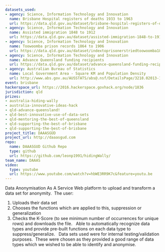 ```yaml
---
datasets_used:
- agency: Science, Information Technology and Innovation
  name: Brisbane Hospital registers of deaths 1933 to 1963
  url: https://data.qld.gov.au/dataset/brisbane-hospital-registers-of-deaths-1933-to-1963
- agency: Science, Information Technology and Innovation
  name: Assisted immigration 1848 to 1912
  url: https://data.qld.gov.au/dataset/assisted-immigration-1848-to-1912
- agency: Science, Information Technology and Innovation
  name: Toowoomba prison records 1864 to 1906
  url: https://data.qld.gov.au/dataset/indextoprisonerstriedtoowoomba1864-1903-csv
- agency: Science, Information Technology and Innovation
  name: Advance Queensland funding recipients
  url: https://data.qld.gov.au/dataset/advance-queensland-funding-recipients/resource/0f97b985-f5c7-49d2-8b0a-bc5dfbe070b9
- agency: Australian Bureau of Statistics
  name: Local Government Area - Square KM and Population Density
  url: http://www.abs.gov.au/AUSSTATS/abs@.nsf/DetailsPage/3218.02013-14?OpenDocument
event: brisbane
hackerspace_url: https://2016.hackerspace.govhack.org/node/1836
jurisdiction: qld
prizes:
- australia-hiding-wally
- australia-innovative-ideas-hack
- qld-advance-queensland!
- qld-best-innovative-use-of-data-sets
- qld-mentoring-the-best-of-queensland
- qld-supporting-the-best-of-brisbane
- qld-supporting-the-best-of-brisbane
project_title: DAAASGÜD
project_url: http://daaasgud.com
repo:
  name: DAAASGUD Github Repo
  type: github
  url: https://github.com/leonp1991/hidingWally/
team_name: DAAAS
video:
  type: youtube
  url: https://www.youtube.com/watch?v=hbWE3RR9K7c&feature=youtu.be
---
```


Data Anonymisation As A S​​​​​​​ervice
Web platform to upload and transform a data set for anonymity.  The user:
1) Uploads their data set
2) Chooses the functions which are applied to this, suppression or generalization
3) Checks the K-Score (to see minimum number of occurrences for unique rows) and downloads the file.  
Able to automatically recognize data types and provide pre-built functions on each data type to suppress/generalize.  
Data sets used were for internal testing/validation purposes.  These were chosen as they provided a good range of data types which we wished to be able to identify and anonymise.